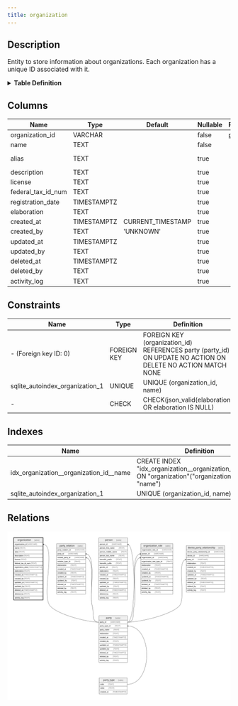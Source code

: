```yaml
---
title: organization
---
```



## Description

Entity to store information about organizations. Each organization has a unique ID associated with it.

<details>
<summary><strong>Table Definition</strong></summary>

```sql
CREATE TABLE "organization" (
    "organization_id" VARCHAR NOT NULL,
    "name" TEXT NOT NULL,
    "alias" TEXT,
    "description" TEXT,
    "license" TEXT,
    "federal_tax_id_num" TEXT,
    "registration_date" TIMESTAMPTZ,
    "elaboration" TEXT CHECK(json_valid(elaboration) OR elaboration IS NULL),
    "created_at" TIMESTAMPTZ DEFAULT CURRENT_TIMESTAMP,
    "created_by" TEXT DEFAULT 'UNKNOWN',
    "updated_at" TIMESTAMPTZ,
    "updated_by" TEXT,
    "deleted_at" TIMESTAMPTZ,
    "deleted_by" TEXT,
    "activity_log" TEXT,
    FOREIGN KEY("organization_id") REFERENCES "party"("party_id"),
    UNIQUE("organization_id", "name")
)
```

</details>

## Columns

| Name               | Type        | Default           | Nullable | Parents           | Comment                                                           |
| ------------------ | ----------- | ----------------- | -------- | ----------------- | ----------------------------------------------------------------- |
| organization_id    | VARCHAR     |                   | false    | [party](/surveilr/reference/db/surveilr-state-schema/party) | {"isSqlDomainZodDescrMeta":true,"isVarChar":true}                 |
| name               | TEXT        |                   | false    |                   | The name of the organization.                                     |
| alias              | TEXT        |                   | true     |                   | An alias or alternative name for the organization, if applicable. |
| description        | TEXT        |                   | true     |                   | A description of the organization.                                |
| license            | TEXT        |                   | true     |                   | The license number or identifier for the organization.            |
| federal_tax_id_num | TEXT        |                   | true     |                   | The federal tax identification number of the organization.        |
| registration_date  | TIMESTAMPTZ |                   | true     |                   | The date on which the organization was registered.                |
| elaboration        | TEXT        |                   | true     |                   | {"isSqlDomainZodDescrMeta":true,"isJsonText":true}                |
| created_at         | TIMESTAMPTZ | CURRENT_TIMESTAMP | true     |                   |                                                                   |
| created_by         | TEXT        | 'UNKNOWN'         | true     |                   |                                                                   |
| updated_at         | TIMESTAMPTZ |                   | true     |                   |                                                                   |
| updated_by         | TEXT        |                   | true     |                   |                                                                   |
| deleted_at         | TIMESTAMPTZ |                   | true     |                   |                                                                   |
| deleted_by         | TEXT        |                   | true     |                   |                                                                   |
| activity_log       | TEXT        |                   | true     |                   | {"isSqlDomainZodDescrMeta":true,"isJsonSqlDomain":true}           |

## Constraints

| Name                            | Type        | Definition                                                                                                   |
| ------------------------------- | ----------- | ------------------------------------------------------------------------------------------------------------ |
| - (Foreign key ID: 0)           | FOREIGN KEY | FOREIGN KEY (organization_id) REFERENCES party (party_id) ON UPDATE NO ACTION ON DELETE NO ACTION MATCH NONE |
| sqlite_autoindex_organization_1 | UNIQUE      | UNIQUE (organization_id, name)                                                                               |
| -                               | CHECK       | CHECK(json_valid(elaboration) OR elaboration IS NULL)                                                        |

## Indexes

| Name                                    | Definition                                                                                          |
| --------------------------------------- | --------------------------------------------------------------------------------------------------- |
| idx_organization__organization_id__name | CREATE INDEX "idx_organization__organization_id__name" ON "organization"("organization_id", "name") |
| sqlite_autoindex_organization_1         | UNIQUE (organization_id, name)                                                                      |

## Relations

![er](../../../../../../assets/organization.svg)

